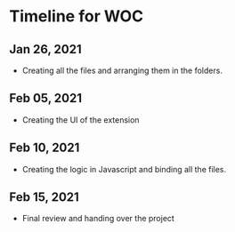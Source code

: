 # Timeline for WOC

## Jan 26, 2021

* Creating all the files and arranging them in the folders.

## Feb 05, 2021

* Creating the UI of the extension

## Feb 10, 2021

* Creating the logic in Javascript and binding all the files.

## Feb 15, 2021

* Final review and handing over the project

